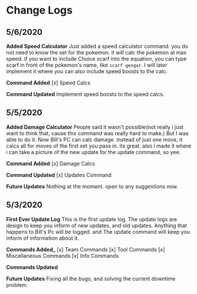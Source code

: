 # Change Logs

## 5/6/2020

**Added Speed Calculator** Just added a speed calculator command. you do not need to know the set for the pokemon. it will calc the pokemon at max speed. if you want to include Choice scarf into the equation, you can type scarf in front of the pokemon's name, like `scarf gengar`. I will later implement it where you can also include speed boosts to the calc.

**Command Added** \[x\] Speed Calcs

**Command Updated** Implement speed boosts to the speed calcs.

## 5/5/2020

**Added Damage Calculator** People said it wasn't possible\(not really i just want to think that, cause this command was really hard to make.\) But I was able to do it. Now Bill's PC can calc damage. instead of just one move, it calcs all for moves of the first set you pass in. its great. also i made it where i can take a picture of the new update for the update command, so yee.

**Command Added** \[x\] Damage Calcs

**Command Updated** \[x\] Updates Command

**Future Updates** Nothing at the moment. open to any suggestions now.

## 5/3/2020

**First Ever Update Log** This is the first update log. The update logs are design to keep you inform of new updates, and old updates. Anything that happens to Bill's Pc will be logged. and The update command will keep you inform of information about it.

**Commands Added\_** \[x\] Team Commands \[x\] Tool Commands \[x\] Miscellaneous Commands \[x\] Info Commands

**Commands Updated**

**Future Updates** Fixing all the bugs, and solving the current downtime problem.

